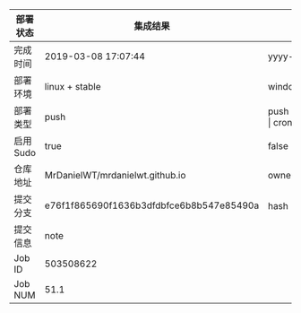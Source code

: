 部署状态 | 集成结果 | 参考值
---|---|---
完成时间 | 2019-03-08 17:07:44 | yyyy-mm-dd hh:mm:ss
部署环境 | linux + stable | window \| linux + stable
部署类型 | push | push \| pull_request \| api \| cron
启用Sudo | true | false \| true
仓库地址 | MrDanielWT/mrdanielwt.github.io | owner_name/repo_name
提交分支 | e76f1f865690f1636b3dfdbfce6b8b547e85490a | hash 16位
提交信息 | note |
Job ID   | 503508622 |
Job NUM  | 51.1 |
